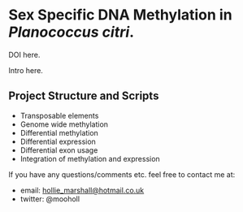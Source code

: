# Sex Specific DNA Methylation in *Planococcus citri*.

DOI here.

Intro here.

## Project Structure and Scripts
- Transposable elements
- Genome wide methylation
- Differential methylation
- Differential expression
- Differential exon usage
- Integration of methylation and expression

If you have any questions/comments etc. feel free to contact me at:
- email: hollie_marshall@hotmail.co.uk
- twitter: @mooholl
